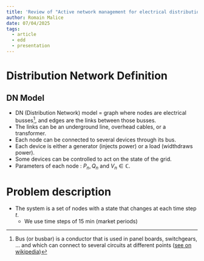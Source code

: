 ```yaml
---
title: 'Review of "Active network management for electrical distribution systems: problem formulation, benchmark, and approximate solution" by Gemine et al.'
author: Romain Malice
date: 07/04/2025
tags:
  - article
  - edd
  - presentation
---
```


# Distribution Network Definition

## DN Model

- DN (Distribution Network) model = graph where nodes are electrical busses[^1], and edges are the links between those busses.
- The links can be an underground line, overhead cables, or a transformer.
- Each node can be connected to several devices through its bus.
- Each device is either a generator (injects power) or a load (widthdraws power).
- Some devices can be controlled to act on the state of the grid.
- Parameters of each node : $P_{n}, Q_{n}$ and $V_{n}\in \mathbb{C}$.

# Problem description

- The system is a set of nodes with a state that changes at each time step $t$.
    - We use time steps of 15 min (market periods)

[^1]: Bus (or busbar) is a conductor that is used in panel boards, switchgears, … and which can connect to several circuits at different points ([see on wikipedia](https://en.wikipedia.org/wiki/Busbar))
